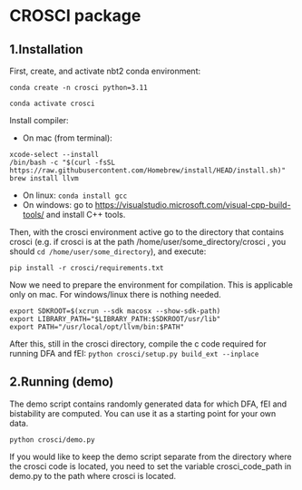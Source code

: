 # CROSCI package

## 1.Installation

First, create, and activate nbt2 conda environment:

```conda create -n crosci python=3.11```

```conda activate crosci```

Install compiler:
- On mac (from terminal):
```
xcode-select --install
/bin/bash -c "$(curl -fsSL https://raw.githubusercontent.com/Homebrew/install/HEAD/install.sh)"
brew install llvm
```
- On linux: ```conda install gcc```
- On windows: go to https://visualstudio.microsoft.com/visual-cpp-build-tools/ and install C++ tools.

Then, with the crosci environment active go to the directory that contains crosci (e.g. if crosci is at the path /home/user/some_directory/crosci , you should ```cd /home/user/some_directory```), and execute: 
```
pip install -r crosci/requirements.txt
```

Now we need to prepare the environment for compilation. This is applicable only on mac. For windows/linux there is nothing needed.
```
export SDKROOT=$(xcrun --sdk macosx --show-sdk-path)
export LIBRARY_PATH="$LIBRARY_PATH:$SDKROOT/usr/lib"
export PATH="/usr/local/opt/llvm/bin:$PATH"
```

After this, still in the crosci directory, compile the c code required for running DFA and fEI:
```python crosci/setup.py build_ext --inplace```

## 2.Running (demo)

The demo script contains randomly generated data for which DFA, fEI and bistability are computed. You can use it as a starting point for your own data.
```commandline
python crosci/demo.py
```

If you would like to keep the demo script separate from the directory where the crosci code is located, you need to set the variable crosci_code_path in demo.py to the path where crosci is located.